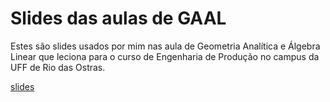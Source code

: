 # Slides das aulas de GAAL

Estes são slides usados por mim nas aula de Geometria Analítica e Álgebra Linear que leciona para o curso de Engenharia de Produção no campus da UFF de Rio das Ostras.

[slides](gaal.pdf)
